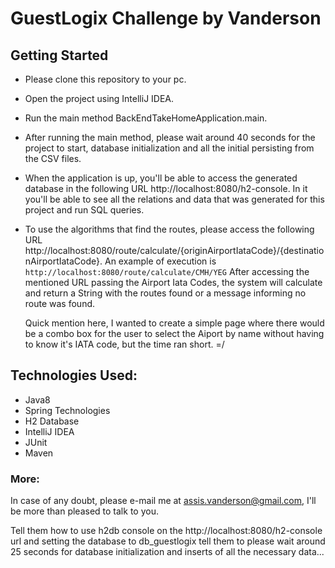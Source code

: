 # GuestLogix Challenge by Vanderson

## Getting Started
- Please clone this repository to your pc.
- Open the project using IntelliJ IDEA.
- Run the main method BackEndTakeHomeApplication.main. 
- After running the main method, please wait around 40 seconds for the project to start, database initialization and all the initial persisting from the CSV files.
- When the application is up, you'll be able to access the generated database in the following URL http://localhost:8080/h2-console. In it you'll be able to see all the relations and data that was generated for this project and run SQL queries.
- To use the algorithms that find the routes, please access the following URL http://localhost:8080/route/calculate/{originAirportIataCode}/{destinationAirportIataCode}. An example of execution is ``http://localhost:8080/route/calculate/CMH/YEG``
  After accessing the mentioned URL passing the Airport Iata Codes, the system will calculate and return a String with the routes found or a message informing no route was found.
  
  Quick mention here, I wanted to create a simple page where there would be a combo box for the user to select the Aiport by name 
  without having to know it's IATA code, but the time ran short. =/  

## Technologies Used:
- Java8
- Spring Technologies
- H2 Database
- IntelliJ IDEA
- JUnit
- Maven

### More:
In case of any doubt, please e-mail me at assis.vanderson@gmail.com, I'll be more than pleased to talk to you.

Tell them how to use h2db console on the http://localhost:8080/h2-console url and setting the database to db_guestlogix
tell them to please wait around 25 seconds for database initialization and inserts of all the necessary data...